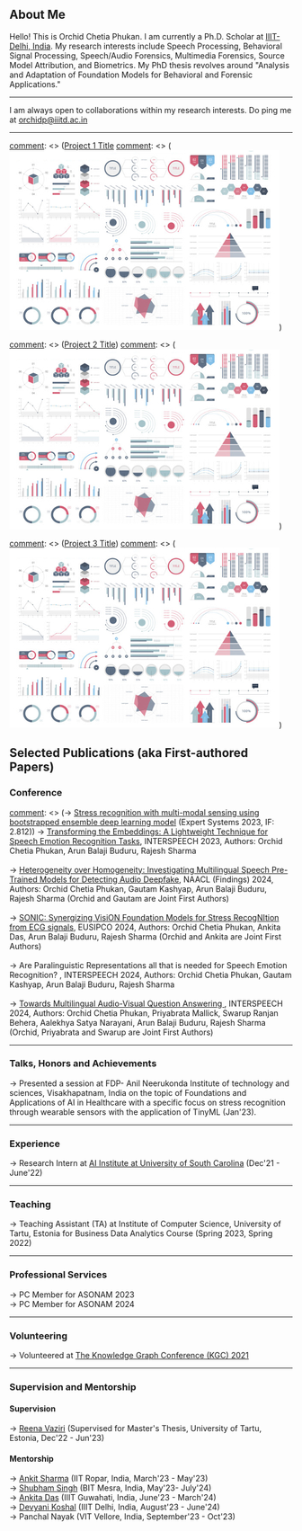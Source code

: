 
## About Me

Hello! This is Orchid Chetia Phukan. I am currently a Ph.D. Scholar at <a href="https://iiitd.ac.in/">IIIT-Delhi, India</a>.
My research interests include Speech Processing, Behavioral Signal Processing, Speech/Audio Forensics, Multimedia Forensics, Source Model Attribution, and Biometrics.
My PhD thesis revolves around "Analysis and Adaptation of Foundation Models for Behavioral and Forensic Applications."

---
I am always open to collaborations within my research interests. Do ping me at orchidp@iiitd.ac.in

---

[comment]: <> (### Projects)

[comment]: <> ([Project 1 Title](/sample_page)
[comment]: <> (<img src="images/dummy_thumbnail.jpg?raw=true"/>)

[comment]: <> (---)
[comment]: <> ([Project 2 Title](/pdf/sample_presentation.pdf))
[comment]: <> (<img src="images/dummy_thumbnail.jpg?raw=true"/>)

[comment]: <> (---)
[comment]: <> ([Project 3 Title](http://example.com/))
[comment]: <> (<img src="images/dummy_thumbnail.jpg?raw=true"/>)

[comment]: <> (---)

## Selected Publications (aka First-authored Papers)

### Conference

[comment]: <> (-> <a href="https://onlinelibrary.wiley.com/doi/abs/10.1111/exsy.13239">Stress recognition with multi-modal sensing using bootstrapped ensemble deep learning model</a> (Expert Systems 2023, IF: 2.812))
-> <a href="https://www.isca-archive.org/interspeech_2023/chetiaphukan23_interspeech.html">Transforming the Embeddings: A Lightweight Technique for Speech Emotion Recognition Tasks</a>, INTERSPEECH 2023, Authors: Orchid Chetia Phukan, Arun Balaji Buduru, Rajesh Sharma
<br>
<br>
-> <a href="https://aclanthology.org/2024.findings-naacl.160/"> Heterogeneity over Homogeneity: Investigating Multilingual Speech Pre-Trained Models for Detecting Audio Deepfake</a>, NAACL (Findings) 2024, Authors: Orchid Chetia Phukan, Gautam Kashyap, Arun Balaji Buduru, Rajesh Sharma (Orchid and Gautam are Joint First Authors) 
<br>
<br>
-> <a href="https://arxiv.org/abs/2404.00827"> SONIC: Synergizing VisiON Foundation Models for Stress RecogNItion from ECG signals</a>, EUSIPCO 2024, Authors: Orchid Chetia Phukan, Ankita Das, Arun Balaji Buduru, Rajesh Sharma (Orchid and Ankita are Joint First Authors) 
<br>
<br>
-> <a> Are Paralinguistic Representations all that is needed for Speech Emotion Recognition? </a>, INTERSPEECH 2024, Authors: Orchid Chetia Phukan, Gautam Kashyap, Arun Balaji Buduru, Rajesh Sharma 
<br>
<br>
-> <a href="https://arxiv.org/abs/2406.09156"> Towards Multilingual Audio-Visual Question Answering </a>, INTERSPEECH 2024, Authors: Orchid Chetia Phukan, Priyabrata Mallick, Swarup Ranjan Behera, Aalekhya Satya Narayani, Arun Balaji Buduru, Rajesh Sharma (Orchid, Priyabrata and Swarup are Joint First Authors) 

---

### Talks, Honors and Achievements

-> Presented a session at FDP- Anil Neerukonda Institute of technology and sciences, Visakhapatnam, India on the topic of Foundations and Applications of AI in Healthcare with a specific focus on stress recognition through wearable sensors with the application of TinyML (Jan'23).

---

### Experience

-> Research Intern at <a href="https://aiisc.ai/">AI Institute at University of South Carolina</a>  (Dec'21 - June'22)

---
### Teaching

-> Teaching Assistant (TA) at Institute of Computer Science, University of Tartu, Estonia for Business Data Analytics Course (Spring 2023, Spring 2022)

---
### Professional Services
-> PC Member for ASONAM 2023
<br>
-> PC Member for ASONAM 2024

---
### Volunteering

-> Volunteered at  <a href="https://www.knowledgegraph.tech/kgc2021/">The Knowledge Graph Conference (KGC) 2021</a>

---
### Supervision and Mentorship
#### Supervision
-> <a href="https://www.linkedin.com/in/reena-vaziri-834102a7/">Reena Vaziri</a> (Supervised for Master's Thesis, University of Tartu, Estonia, Dec'22 - Jun'23) 
#### Mentorship
-> <a href="https://www.linkedin.com/in/ankit-sharma-dev/">Ankit Sharma</a> (IIT Ropar, India, March'23 - May'23) 
<br>
-> <a href="https://www.linkedin.com/in/shubhamsingh0512/">Shubham Singh</a> (BIT Mesra, India, May'23- July'24) 
<br>
-> <a href="https://www.linkedin.com/in/ankita-das-77030016b/">Ankita Das</a> (IIIT Guwahati, India, June'23 - March'24) 
<br>
-> <a href="https://www.linkedin.com/in/devyani-koshal-392428276/">Devyani Koshal</a> (IIIT Delhi, India, August'23 - June'24) 
<br>
-> Panchal Nayak (VIT Vellore, India, September'23 - Oct'23) 





